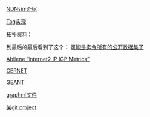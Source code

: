 [NDNsim介绍](http://blog.csdn.net/gongxifacai_believe/article/details/53074274)

[Tag实现](http://blog.csdn.net/aladeen/article/details/53009975)

拓扑资料：

到最后的最后看到了这个：
[可能是迄今所有的公开数据集了](http://www.topology-zoo.org/dataset.html)

[Abilene,“Internet2 IP IGP Metrics”](http://noc.net.internet2.edu/i2network/maps-documentation/maps.html)

[CERNET](http://img.eol.cn/images/zhong_guo_jiao_yu/2012/IPv401-1600.jpg)

[GEANT](https://www.geant.net/Resources/Media_Library/Pages/Maps.aspx)

[graphml文件](http://graphml.graphdrawing.org/primer/graphml-primer.html)

[某git project](https://github.com/Telmat2015/NDNWork)

